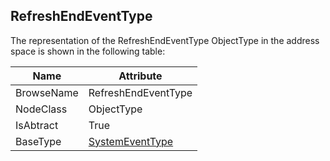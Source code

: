 <!-- objecttype -->
## RefreshEndEventType

The representation of the RefreshEndEventType ObjectType in the address space is shown in the following table:  

|Name|Attribute|
|---|---|
|BrowseName|RefreshEndEventType|
|NodeClass|ObjectType|
|IsAbtract|True|
|BaseType|[SystemEventType](../../../Part5/ObjectTypes/SystemEventType/readme.md)|

